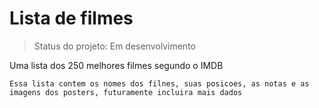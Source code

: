 # Lista de filmes
> Status do projeto: Em desenvolvimento

Uma lista dos 250 melhores filmes segundo o IMDB 

``
Essa lista contem os nomes dos filnes, suas posicoes, as notas e as imagens dos posters, futuramente incluira mais dados 
``

